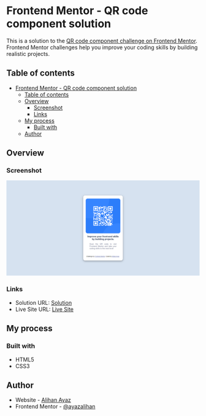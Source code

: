 # Frontend Mentor - QR code component solution

This is a solution to the [QR code component challenge on Frontend Mentor](https://www.frontendmentor.io/challenges/qr-code-component-iux_sIO_H). Frontend Mentor challenges help you improve your coding skills by building realistic projects.

## Table of contents

- [Frontend Mentor - QR code component solution](#frontend-mentor---qr-code-component-solution)
  - [Table of contents](#table-of-contents)
  - [Overview](#overview)
    - [Screenshot](#screenshot)
    - [Links](#links)
  - [My process](#my-process)
    - [Built with](#built-with)
  - [Author](#author)

## Overview

### Screenshot

![](./design/screencapture.png)

### Links

- Solution URL: [Solution](https://www.frontendmentor.io/solutions/qr-code-component-using-css-IOqCxNcN53)
- Live Site URL: [Live Site](https://aa-qrcodecomponent.netlify.app/)

## My process

### Built with

- HTML5
- CSS3

## Author

- Website - [Alihan Ayaz](https://ayazalihan.github.io/)
- Frontend Mentor - [@ayazalihan](https://www.frontendmentor.io/profile/ayazalihan)
